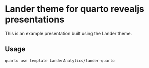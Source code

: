 # Lander theme for quarto revealjs presentations

This is an example presentation built using the Lander theme.

## Usage

```
quarto use template LanderAnalytics/lander-quarto
```
